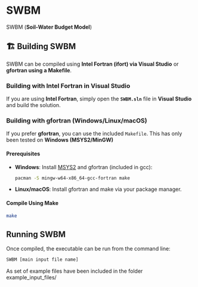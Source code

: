 # SWBM
SWBM (**Soil-Water Budget Model**)

## 🏗️ Building SWBM

SWBM can be compiled using **Intel Fortran (ifort) via Visual Studio** or **gfortran using a Makefile**.

### **Building with Intel Fortran in Visual Studio**
If you are using **Intel Fortran**, simply open the **`SWBM.sln`** file in **Visual Studio** and build the solution.

### **Building with gfortran (Windows/Linux/macOS)**
If you prefer **gfortran**, you can use the included `Makefile`. This has only been tested on **Windows (MSYS2/MinGW)**

#### **Prerequisites**
- **Windows**: Install [MSYS2](https://www.msys2.org/) and gfortran (included in gcc):
  ```bash
  pacman -S mingw-w64-x86_64-gcc-fortran make
  ```
- **Linux/macOS**: Install gfortran and make via your package manager.

#### Compile Using Make
```bash
make
```

## Running SWBM
Once compiled, the executable can be run from the command line:
```bash
SWBM [main input file name]
```

As set of example files have been included in the folder example_input_files/